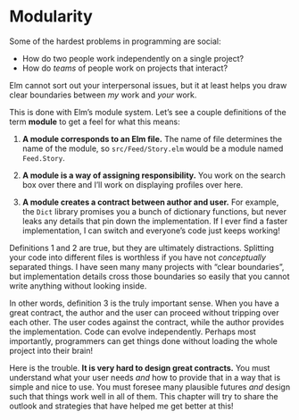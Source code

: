 # Modularity

Some of the hardest problems in programming are social:

  - How do two people work independently on a single project?
  - How do *teams* of people work on projects that interact?

Elm cannot sort out your interpersonal issues, but it at least helps you draw clear boundaries between *my* work and *your* work.

This is done with Elm&rsquo;s module system. Let&rsquo;s see a couple definitions of the term **module** to get a feel for what this means:

  1. **A module corresponds to an Elm file.** The name of file determines the name of the module, so `src/Feed/Story.elm` would be a module named `Feed.Story`.

  2. **A module is a way of assigning responsibility.** You work on the search box over there and I&rsquo;ll work on displaying profiles over here.

  3. **A module creates a contract between author and user.** For example, the `Dict` library promises you a bunch of dictionary functions, but never leaks any details that pin down the implementation. If I ever find a faster implementation, I can switch and everyone&rsquo;s code just keeps working!

Definitions 1 and 2 are true, but they are ultimately distractions. Splitting your code into different files is worthless if you have not *conceptually* separated things. I have seen many many projects with &ldquo;clear boundaries&rdquo;, but implementation details cross those boundaries so easily that you cannot write anything without looking inside.

In other words, definition 3 is the truly important sense. When you have a great contract, the author and the user can proceed without tripping over each other. The user codes against the contract, while the author provides the implementation. Code can evolve independently. Perhaps most importantly, programmers can get things done without loading the whole project into their brain!

Here is the trouble. **It is very hard to design great contracts.** You must understand what your user needs *and* how to provide that in a way that is simple and nice to use. You must foresee many plausible futures *and* design such that things work well in all of them. This chapter will try to share the outlook and strategies that have helped me get better at this!
